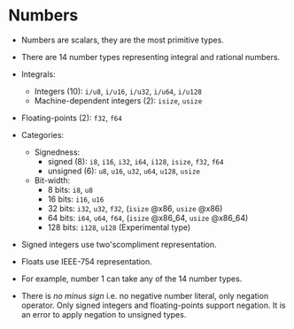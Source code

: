 # Numbers

- Numbers are scalars, they are the most primitive types.
- There are 14 number types representing integral and rational numbers.
- Integrals:
  - Integers (10): `i/u8`, `i/u16`, `i/u32`, `i/u64`, `i/u128`
  - Machine-dependent integers (2): `isize`, `usize`
- Floating-points (2): `f32`, `f64`
- Categories:
  * Signedness:
    - signed (8): `i8`, `i16`, `i32`, `i64`, `i128`, `isize`, `f32`, `f64`
    - unsigned (6):  `u8`, `u16`, `u32`, `u64`, `u128`, `usize`
  * Bit-width:
    - 8 bits: `i8`, `u8`
    - 16 bits: `i16`, `u16`
    - 32 bits: `i32`, `u32`, `f32`, (`isize` @x86, `usize` @x86)
    - 64 bits: `i64`, `u64`, `f64`, (`isize` @x86_64, `usize` @x86_64)
    - 128 bits: `i128`, `u128` (Experimental type)
- Signed integers use two'scompliment representation.
- Floats use IEEE-754 representation.


- For example, number 1 can take any of the 14 number types.

- There is *no minus sign* i.e. no negative number literal, only negation operator. Only signed integers and floating-points support negation. It is an error to apply negation to unsigned types.
